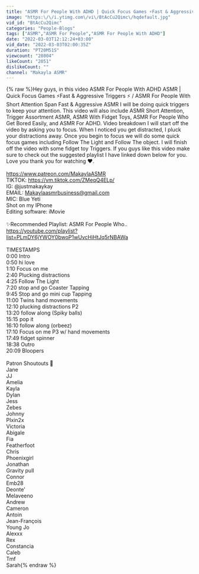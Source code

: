```yaml
---
title: "ASMR For People With ADHD | Quick Focus Games ⚡️Fast & Aggressive Triggers⚡️"
image: "https:\/\/i.ytimg.com\/vi\/BtAcCu2Qimc\/hqdefault.jpg"
vid_id: "BtAcCu2Qimc"
categories: "People-Blogs"
tags: ["ASMR","ASMR For People","ASMR For People With ADHD"]
date: "2022-03-03T12:12:24+03:00"
vid_date: "2022-03-03T02:00:35Z"
duration: "PT20M51S"
viewcount: "28004"
likeCount: "2051"
dislikeCount: ""
channel: "Makayla ASMR"
---
```

{% raw %}Hey guys, in this video ASMR For People With ADHD ASMR | Quick Focus Games ⚡️Fast &amp; Aggressive Triggers ⚡️ / ASMR For People With Short Attention Span Fast &amp; Aggressive ASMR I will be doing quick triggers to keep your attention. This video will also include ASMR Short Attention, Trigger Assortment ASMR, ASMR With Fidget Toys, ASMR For People Who Get Bored Easily, and ASMR For ADHD. Video breakdown I will start off the video by asking you to focus. When I noticed you get distracted, I pluck your distractions away. Once you begin to focus we will do some quick focus games including Follow The Light and Follow The object. I will finish off the video with some fidget toy Triggers. If you guys like this video make sure to check out the suggested playlist I have linked down below for you. Love you thank you for watching ❤️.<br /><br /><a rel="nofollow" target="blank" href="https://www.patreon.com/MakaylaASMR">https://www.patreon.com/MakaylaASMR</a><br />TIKTOK: <a rel="nofollow" target="blank" href="https://vm.tiktok.com/ZMeqQ4ELp/">https://vm.tiktok.com/ZMeqQ4ELp/</a><br />IG: @justmakaykay<br />EMAIL: Makaylaasmrbusiness@gmail.com<br />MIC: Blue Yeti<br />Shot on my IPhone<br />Editing software: iMovie<br /><br />✨Recommended Playlist: ASMR For People Who.. <a rel="nofollow" target="blank" href="https://youtube.com/playlist?list=PLmDY6jYWOY0bwoP1wUvcHiHtJq5rNBAWa">https://youtube.com/playlist?list=PLmDY6jYWOY0bwoP1wUvcHiHtJq5rNBAWa</a><br /><br />TIMESTAMPS <br />0:00 Intro<br />0:50 hi love<br />1:10 Focus on me<br />2:40 Plucking distractions<br />4:25 Follow The Light<br />7:20 stop and go Coaster Tapping<br />9:45 Stop and go mini cup Tapping<br />11:00 Twins hand movements<br />12:10 plucking distractions P2<br />13:20 follow along (Spiky balls)<br />15:15 pop it <br />16:10 follow along (orbeez)<br />17:10 Focus on me P3 w/ hand movements<br />17:49 fidget spinner<br />18:38 Outro <br />20:09 Bloopers <br /><br />Patron Shoutouts 🤗<br />Jane<br />JJ<br />Amelia<br />Kayla<br />Dylan<br />Jess<br />Zebes<br />Johnny<br />PIxin2x<br />Victoria<br />Abigale<br />Fia<br />Featherfoot<br />Chris<br />Phoenixgirl<br />Jonathan<br />Gravity pull<br />Connor<br />Emb28<br />Deonte'<br />Melaveeno<br />Andrew<br />Cameron<br />Antoin<br />Jean-François<br />Young Jo<br />Alexxx<br />Rex<br />Constancia<br />Caleb<br />Tmf<br />Sarah{% endraw %}
